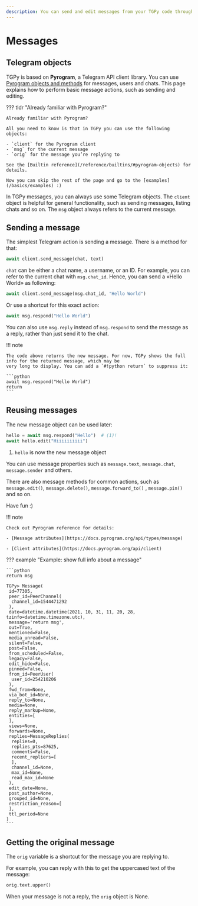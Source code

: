 ```yaml
---
description: You can send and edit messages from your TGPy code through Pyrogram methods. Learn Pyrogram basics to control Telegram messages, users and chats.
---
```


# Messages

## Telegram objects

TGPy is based on **Pyrogram**, a Telegram API client library. You can
use [Pyrogram objects and methods](https://docs.pyrogram.org/api/client)
for messages, users and chats. This page explains how to perform basic message actions, such as sending and editing.

??? tldr "Already familiar with Pyrogram?"

    Already familiar with Pyrogram?

    All you need to know is that in TGPy you can use the following objects:

    - `client` for the Pyrogram client
    - `msg` for the current message
    - `orig` for the message you’re replying to

    See the [Builtin reference](/reference/builtins/#pyrogram-objects) for details.

    Now you can skip the rest of the page and go to the [examples](/basics/examples) :)

In TGPy messages, you can always use some Telegram objects. The `client` object is helpful for general functionality,
such as sending messages, listing chats and so on. The `msg` object always refers to the current message.

## Sending a message

The simplest Telegram action is sending a message. There is a method for that:

```python
await client.send_message(chat, text)
```

<code>chat</code> can be either a chat name, a username, or an ID. For example, you can refer to the current chat 
with `msg.chat_id`. Hence, you can send a «Hello World» as following:

```python
await client.send_message(msg.chat_id, "Hello World")
```

Or use a shortcut for this exact action:

```python
await msg.respond("Hello World")
```

You can also use `msg.reply` instead of `msg.respond` to send the message as a reply, rather than just send it to the
chat.

!!! note

    The code above returns the new message. For now, TGPy shows the full info for the returned message, which may be 
    very long to display. You can add a `#!python return` to suppress it:

    ```python
    await msg.respond("Hello World")
    return
    ``` 

## Reusing messages

The new message object can be used later:

```python
hello = await msg.respond("Hello")  # (1)!
await hello.edit("Hiiiiiiiiii")
```

1. `hello` is now the new message object

You can use message properties such as `message.text`, `message.chat`, `message.sender` and others.

There are also message methods for common actions, such as `message.edit()`, `message.delete()`, `message.forward_to()`
, `message.pin()` and so on.

Have fun :)

!!! note

    Check out Pyrogram reference for details:

    - [Message attributes](https://docs.pyrogram.org/api/types/message)
    
    - [Client attributes](https://docs.pyrogram.org/api/client)

??? example "Example: show full info about a message"

    ```python
    return msg
    
    TGPy> Message(
     id=77305,
     peer_id=PeerChannel(
      channel_id=1544471292
     ),
     date=datetime.datetime(2021, 10, 31, 11, 20, 28, tzinfo=datetime.timezone.utc),
     message='return msg',
     out=True,
     mentioned=False,
     media_unread=False,
     silent=False,
     post=False,
     from_scheduled=False,
     legacy=False,
     edit_hide=False,
     pinned=False,
     from_id=PeerUser(
      user_id=254210206
     ),
     fwd_from=None,
     via_bot_id=None,
     reply_to=None,
     media=None,
     reply_markup=None,
     entities=[
     ],
     views=None,
     forwards=None,
     replies=MessageReplies(
      replies=0,
      replies_pts=87625,
      comments=False,
      recent_repliers=[
      ],
      channel_id=None,
      max_id=None,
      read_max_id=None
     ),
     edit_date=None,
     post_author=None,
     grouped_id=None,
     restriction_reason=[
     ],
     ttl_period=None
    )
    ```

## Getting the original message

The `orig` variable is a shortcut for the message you are replying to. 

For example, you can reply with this to get the uppercased text of the message:

```python
orig.text.upper()
```

When your message is not a reply, the `orig` object is None.
